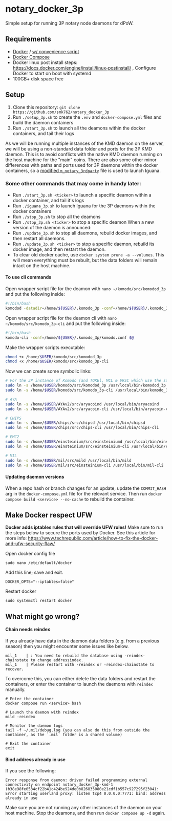 # notary_docker_3p

Simple setup for running 3P notary node daemons for dPoW.

## Requirements

 - [Docker](https://docs.docker.com/engine/install/ubuntu/) / [w/ convenience script](https://docs.docker.com/engine/install/ubuntu/#install-using-the-convenience-script)
 - [Docker Compose](https://docs.docker.com/compose/install/linux/#install-using-the-repository)
 - Docker linux post install steps: https://docs.docker.com/engine/install/linux-postinstall/ , Configure Docker to start on boot with systemd
 - 100GB+ disk space free

## Setup

1. Clone this repository: `git clone https://github.com/smk762/notary_docker_3p`
2. Run `./setup_3p.sh` to create the `.env` and `docker-compose.yml` files and build the daemon containers
3. Run `./start_3p.sh` to launch all the deamons within the docker containers, and tail their logs


As we will be running multiple instances of the KMD daemon on the server, we will be using a non-standard data folder and ports for the 3P KMD daemon. This is to avoid conflicts with the native KMD daemon running on the host machine for the "main" coins.
There are also some other minor differences with paths and ports used for 3P daemons within the docker containers, so a [modified `m_notary_3rdparty`](https://github.com/KomodoPlatform/dPoW/blob/season-seven/iguana/m_notary_3rdparty_docker) file is used to launch Iguana.


### Some other commands that may come in handy later:
- Run `./start_3p.sh <ticker>` to launch a specific deamon within a docker container, and tail it's logs
- Run `./iguana_3p.sh` to launch Iguana for the 3P daemons within the docker containers
- Run `./stop_3p.sh` to stop all the deamons
- Run `./stop_3p.sh <ticker>` to stop a specific deamon
When a new version of the daemon is announced:
- Run `./update_3p.sh` to stop all daemons, rebuild docker images, and then restart all daemons.
- Run `./update_3p.sh <ticker>` to stop a specific daemon, rebuild its docker image, and then restart the daemon.
- To clear old docker cache, use `docker system prune -a --volumes`. This will mean everything must be rebuilt, but the data folders will remain intact on the host machine.


#### To use cli commands

Open wrapper script file for the deamon with `nano ~/komodo/src/komodod_3p` and put the following inside:
```bash
#!/bin/bash
komodod -datadir=/home/${USER}/.komodo_3p -conf=/home/${USER}/.komodo_3p/komodo.conf $@
```
Open wrapper script file for the deamon cli with `nano ~/komodo/src/komodo_3p-cli` and put the following inside:
```bash
#!/bin/bash
komodo-cli -conf=/home/${USER}/.komodo_3p/komodo.conf $@
```
Make the wrapper scripts executable:
```bash
chmod +x /home/$USER/komodo/src/komodod_3p
chmod +x /home/$USER/komodo/src/komodo_3p-cli
```
Now we can create some symbolic links:
```bash
# For the 3P instance of Komodo (and TOKEl, MCL & VRSC which use the same daemon)
sudo ln -s /home/$USER/komodo/src/komodod_3p /usr/local/bin/komodod_3p
sudo ln -s /home/$USER/komodo/src/komodo_3p-cli /usr/local/bin/komodo_3p-cli

# AYA
sudo ln -s /home/$USER/AYAv2/src/aryacoind /usr/local/bin/aryacoind
sudo ln -s /home/$USER/AYAv2/src/aryacoin-cli /usr/local/bin/aryacoin-cli

# CHIPS
sudo ln -s /home/$USER/chips/src/chipsd /usr/local/bin/chipsd
sudo ln -s /home/$USER/chips/src/chips-cli /usr/local/bin/chips-cli

# EMC2
sudo ln -s /home/$USER/einsteinium/src/einsteiniumd /usr/local/bin/einsteiniumd
sudo ln -s /home/$USER/einsteinium/src/einsteinium-cli /usr/local/bin/einsteinium-cli

# MIL
sudo ln -s /home/$USER/mil/src/mild /usr/local/bin/mild
sudo ln -s /home/$USER/mil/src/einsteinium-cli /usr/local/bin/mil-cli
```

#### Updating daemon versions

When a repo hash or branch changes for an update, update the `COMMIT_HASH` arg in the `docker-compose.yml` file for the relevant service. Then run `docker compose build <service> --no-cache` to rebuild the container.

## Make Docker respect UFW

**Docker adds iptables rules that will override UFW rules!** 
Make sure to run the steps below to secure the ports used by Docker. See this article for more info: https://www.techrepublic.com/article/how-to-fix-the-docker-and-ufw-security-flaw/

Open docker config file
```
sudo nano /etc/default/docker
```

Add this line; save and exit.
```
DOCKER_OPTS="--iptables=false"
```

Restart docker
```
sudo systemctl restart docker
```

## What might go wrong?

#### Chain needs reindex

If you already have data in the daemon data folders (e.g. from a previous season) then you might encounter some issues like below.
```
mil_1    | : You need to rebuild the database using -reindex-chainstate to change addressindex.
mil_1    | Please restart with -reindex or -reindex-chainstate to recover.
```

To overcome this, you can either delete the data folders and restart the containers, or enter the container to launch the daemons with `reindex` manually.

```
# Enter the container
docker compose run <service> bash

# Launch the daemon with reindex
mild -reindex

# Monitor the daemon logs
tail -f ~/.mil/debug.log (you can also do this from outside the container, as the `.mil` folder is a shared volume)

# Exit the container
exit
```
#### Bind address already in use

If you see the following:
```
Error response from daemon: driver failed programming external connectivity on endpoint notary_docker_3p-kmd-1 (b38e98fe0534cf22b41c424be924de0b826835080e21cdf1b557c927295f2304): Error starting userland proxy: listen tcp4 0.0.0.0:7771: bind: address already in use
```

Make sure you are not running any other instances of the daemon on your host machine. Stop the deamons, and then run `docker compose up -d` again.
